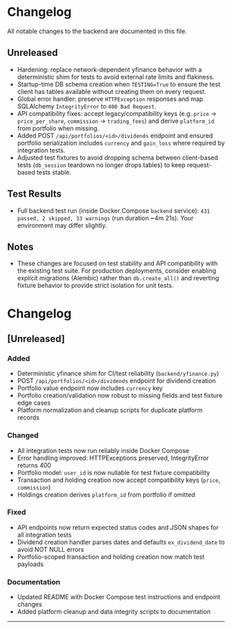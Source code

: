 # Changelog

All notable changes to the backend are documented in this file.

## Unreleased

- Hardening: replace network-dependent yfinance behavior with a deterministic shim for tests to avoid external rate limits and flakiness.
- Startup-time DB schema creation when `TESTING=True` to ensure the test client has tables available without creating them on every request.
- Global error handler: preserve `HTTPException` responses and map SQLAlchemy `IntegrityError` to `400 Bad Request`.
- API compatibility fixes: accept legacy/compatibility keys (e.g. `price` → `price_per_share`, `commission` → `trading_fees`) and derive `platform_id` from portfolio when missing.
- Added POST `/api/portfolios/<id>/dividends` endpoint and ensured portfolio serialization includes `currency` and `gain_loss` where required by integration tests.
- Adjusted test fixtures to avoid dropping schema between client-based tests (`db_session` teardown no longer drops tables) to keep request-based tests stable.

## Test Results

- Full backend test run (inside Docker Compose `backend` service): `431 passed, 2 skipped, 33 warnings` (run duration ~4m 21s). Your environment may differ slightly.

## Notes

- These changes are focused on test stability and API compatibility with the existing test suite. For production deployments, consider enabling explicit migrations (Alembic) rather than `db.create_all()` and reverting fixture behavior to provide strict isolation for unit tests.
# Changelog

## [Unreleased]
### Added
- Deterministic yfinance shim for CI/test reliability (`backend/yfinance.py`)
- POST `/api/portfolios/<id>/dividends` endpoint for dividend creation
- Portfolio value endpoint now includes `currency` key
- Portfolio creation/validation now robust to missing fields and test fixture edge cases
- Platform normalization and cleanup scripts for duplicate platform records

### Changed
- All integration tests now run reliably inside Docker Compose
- Error handling improved: HTTPExceptions preserved, IntegrityError returns 400
- Portfolio model: `user_id` is now nullable for test fixture compatibility
- Transaction and holding creation now accept compatibility keys (`price`, `commission`)
- Holdings creation derives `platform_id` from portfolio if omitted

### Fixed
- API endpoints now return expected status codes and JSON shapes for all integration tests
- Dividend creation handler parses dates and defaults `ex_dividend_date` to avoid NOT NULL errors
- Portfolio-scoped transaction and holding creation now match test payloads

### Documentation
- Updated README with Docker Compose test instructions and endpoint changes
- Added platform cleanup and data integrity scripts to documentation

---
